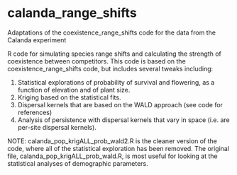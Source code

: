 # calanda_range_shifts
Adaptations of the coexistence_range_shifts code for the data from the Calanda experiment

R code for simulating species range shifts and calculating the strength of coexistence between competitors. 
This code is based on the coexistence_range_shifts code, but includes several tweaks including: 

1. Statistical explorations of probability of survival and flowering, as a function of elevation and of plant size. 
2. Kriging based on the statistical fits. 
3. Dispersal kernels that are based on the WALD approach (see code for references) 
4. Analysis of persistence with dispersal kernels that vary in space (i.e. are per-site dispersal kernels). 

NOTE: calanda_pop_krigALL_prob_wald2.R is the cleaner version of the code, where all of the statistical exploration has been removed. The original file, calanda_pop_krigALL_prob_wald.R, is most useful for looking at the statistical analyses of demographic parameters.  


